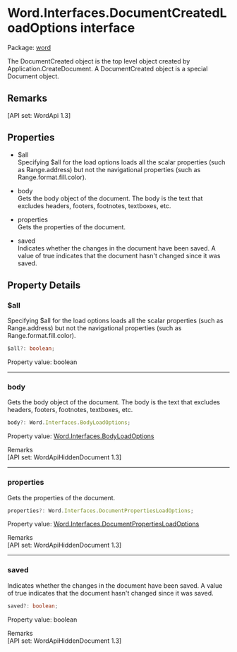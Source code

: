 # Word.Interfaces.DocumentCreatedLoadOptions interface

Package: [word](/en-us/javascript/api/word)

The DocumentCreated object is the top level object created by Application.CreateDocument. A DocumentCreated object is a special Document object.

## Remarks

[API set: WordApi 1.3]

## Properties

- $all  
  Specifying $all for the load options loads all the scalar properties (such as Range.address) but not the navigational properties (such as Range.format.fill.color).

- body  
  Gets the body object of the document. The body is the text that excludes headers, footers, footnotes, textboxes, etc.

- properties  
  Gets the properties of the document.

- saved  
  Indicates whether the changes in the document have been saved. A value of true indicates that the document hasn't changed since it was saved.

## Property Details

### $all

Specifying $all for the load options loads all the scalar properties (such as Range.address) but not the navigational properties (such as Range.format.fill.color).

```typescript
$all?: boolean;
```

Property value: boolean

---

### body

Gets the body object of the document. The body is the text that excludes headers, footers, footnotes, textboxes, etc.

```typescript
body?: Word.Interfaces.BodyLoadOptions;
```

Property value: [Word.Interfaces.BodyLoadOptions](/en-us/javascript/api/word/word.interfaces.bodyloadoptions)

Remarks  
[API set: WordApiHiddenDocument 1.3]

---

### properties

Gets the properties of the document.

```typescript
properties?: Word.Interfaces.DocumentPropertiesLoadOptions;
```

Property value: [Word.Interfaces.DocumentPropertiesLoadOptions](/en-us/javascript/api/word/word.interfaces.documentpropertiesloadoptions)

Remarks  
[API set: WordApiHiddenDocument 1.3]

---

### saved

Indicates whether the changes in the document have been saved. A value of true indicates that the document hasn't changed since it was saved.

```typescript
saved?: boolean;
```

Property value: boolean

Remarks  
[API set: WordApiHiddenDocument 1.3]